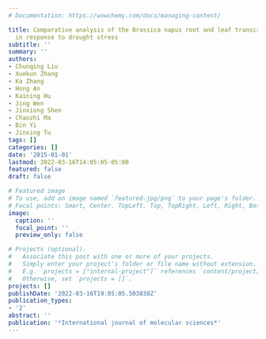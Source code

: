 ```yaml
---
# Documentation: https://wowchemy.com/docs/managing-content/

title: Comparative analysis of the Brassica napus root and leaf transcript profiling
  in response to drought stress
subtitle: ''
summary: ''
authors:
- Chunqing Liu
- Xuekun Zhang
- Ka Zhang
- Hong An
- Kaining Hu
- Jing Wen
- Jinxiong Shen
- Chaozhi Ma
- Bin Yi
- Jinxing Tu
tags: []
categories: []
date: '2015-01-01'
lastmod: 2022-03-16T14:05:05-05:00
featured: false
draft: false

# Featured image
# To use, add an image named `featured.jpg/png` to your page's folder.
# Focal points: Smart, Center, TopLeft, Top, TopRight, Left, Right, BottomLeft, Bottom, BottomRight.
image:
  caption: ''
  focal_point: ''
  preview_only: false

# Projects (optional).
#   Associate this post with one or more of your projects.
#   Simply enter your project's folder or file name without extension.
#   E.g. `projects = ["internal-project"]` references `content/project/deep-learning/index.md`.
#   Otherwise, set `projects = []`.
projects: []
publishDate: '2022-03-16T19:05:05.503838Z'
publication_types:
- '2'
abstract: ''
publication: '*International journal of molecular sciences*'
---
```

